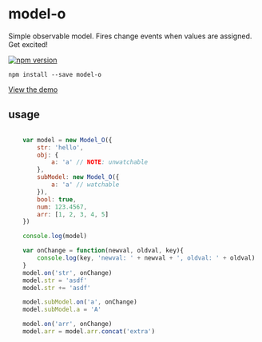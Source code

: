 # model-o

Simple observable model. Fires change events when values are assigned. Get excited!

[![npm version](https://badge.fury.io/js/model-o.svg)](https://badge.fury.io/js/model-o)

`npm install --save model-o`

[View the demo](https://positlabs.github.io/model-o/)

## usage

```javascript

	var model = new Model_O({
		str: 'hello',
		obj: {
			a: 'a' // NOTE: unwatchable
		},
		subModel: new Model_O({
			a: 'a' // watchable
		}),
		bool: true,
		num: 123.4567,
		arr: [1, 2, 3, 4, 5]
	})

	console.log(model)

	var onChange = function(newval, oldval, key){
		console.log(key, 'newval: ' + newval + ', oldval: ' + oldval)
	}
	model.on('str', onChange)
	model.str = 'asdf'
	model.str += 'asdf'

	model.subModel.on('a', onChange)
	model.subModel.a = 'A'

	model.on('arr', onChange)
	model.arr = model.arr.concat('extra')

```